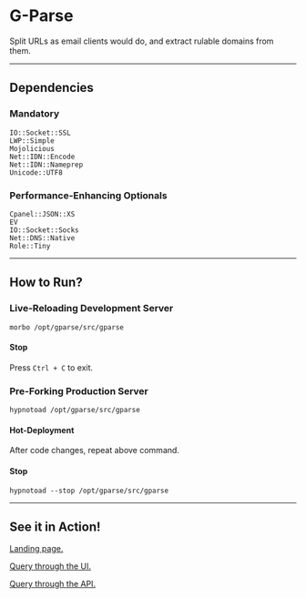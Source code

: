 # G-Parse

Split URLs as email clients would do, and extract rulable domains from them.

---

## Dependencies

### Mandatory
    IO::Socket::SSL
    LWP::Simple
    Mojolicious
    Net::IDN::Encode
    Net::IDN::Nameprep
    Unicode::UTF8

### Performance-Enhancing Optionals
    Cpanel::JSON::XS
    EV
    IO::Socket::Socks
    Net::DNS::Native
    Role::Tiny

---

## How to Run?

### Live-Reloading Development Server

    morbo /opt/gparse/src/gparse

#### Stop

Press `Ctrl + C` to exit.

### Pre-Forking Production Server

    hypnotoad /opt/gparse/src/gparse

#### Hot-Deployment

After code changes, repeat above command.

#### Stop

    hypnotoad --stop /opt/gparse/src/gparse

---

## See it in Action!

[Landing page.](https://gparse.ankitpati.in "G-Parse")

[Query through the UI.](https://gparse.ankitpati.in/#https://username:password@www.sitpune.%E0%A4%AD%E0%A4%BE%E0%A4%B0%E0%A4%A4.edu.in.kyoto.jp:8080/ankitpati?hello#anchor "Displays a nice table.")

[Query through the API.](https://gparse.ankitpati.in/https://username:password@www.sitpune.%E0%A4%AD%E0%A4%BE%E0%A4%B0%E0%A4%A4.edu.in.kyoto.jp:8080/ankitpati?hello "Returns JSON.")
